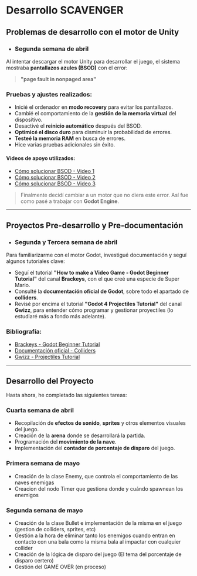 # Desarrollo SCAVENGER

## Problemas de desarrollo con el motor de Unity
- ### Segunda semana de abril

Al intentar descargar el motor Unity para desarrollar el juego, el sistema mostraba **pantallazos azules (BSOD)** con el error:

> **"page fault in nonpaged area"**

### Pruebas y ajustes realizados:

- Inicié el ordenador en **modo recovery** para evitar los pantallazos.
- Cambié el comportamiento de la **gestión de la memoria virtual** del dispositivo.
- Desactivé el **reinicio automático** después del BSOD.
- **Optimicé el disco duro** para disminuir la probabilidad de errores.
- **Testeé la memoria RAM** en busca de errores.
- Hice varias pruebas adicionales sin éxito.

#### Videos de apoyo utilizados:

- [Cómo solucionar BSOD - Video 1](https://www.youtube.com/watch?v=1cJAVryIKjs)
- [Cómo solucionar BSOD - Video 2](https://www.youtube.com/watch?v=M13ntyIlW1o)
- [Cómo solucionar BSOD - Video 3](https://www.youtube.com/watch?v=d6O0H0xO1jE&t=180s)

> Finalmente decidí cambiar a un motor que no diera este error. Así fue como pasé a trabajar con **Godot Engine**.

---

## Proyectos Pre-desarrollo y Pre-documentación
- ### Segunda y Tercera semana de abril

Para familiarizarme con el motor Godot, investigué documentación y seguí algunos tutoriales clave:

- Seguí el tutorial **"How to make a Video Game - Godot Beginner Tutorial"** del canal **Brackeys**, con el que creé una especie de Super Mario.
- Consulté la **documentación oficial de Godot**, sobre todo el apartado de **colliders**.
- Revisé por encima el tutorial **"Godot 4 Projectiles Tutorial"** del canal **Gwizz**, para entender cómo programar y gestionar proyectiles (lo estudiaré más a fondo más adelante).

### Bibliografía:

- [Brackeys - Godot Beginner Tutorial](https://www.youtube.com/watch?v=LOhfqjmasi0&t=3186s)
- [Documentación oficial - Colliders](https://docs.godotengine.org/es/4.x/tutorials/physics/collision_shapes_2d.html)
- [Gwizz - Projectiles Tutorial](https://www.youtube.com/watch?v=YPvPqOqbx-I)

---

## Desarrollo del Proyecto

Hasta ahora, he completado las siguientes tareas:
### Cuarta semana de abril
- Recopilación de **efectos de sonido**, **sprites** y otros elementos visuales del juego.
- Creación de la **arena** donde se desarrollará la partida.
- Programación del **movimiento de la nave**.
- Implementación del **contador de porcentaje de disparo** del juego.

### Primera semana de mayo
- Creación de la clase Enemy, que controla el comportamiento de las naves enemigas
- Creacion del nodo Timer que gestiona donde y cuándo spawnean los enemigos
### Segunda semana de mayo
- Creación de la clase Bullet e implementación de la misma en el juego (gestion de colliders, sprites, etc)
- Gestión a la hora de eliminar tanto los enemigos cuando entran en contacto con una bala como la misma bala al impactar con cualquier collider
- Creación de la lógica de disparo del juego (El tema del porcentaje de disparo certero)
- Gestión del GAME OVER (en proceso) 
